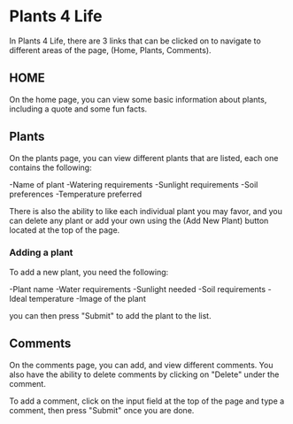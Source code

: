 # Plants 4 Life

In Plants 4 Life, there are 3 links that can be clicked on to navigate to different areas of the page, (Home, Plants, Comments).

## HOME

On the home page, you can view some basic information about plants, including a quote and some fun facts.

## Plants

On the plants page, you can view different plants that are listed, each one contains the following:

-Name of plant
-Watering requirements
-Sunlight requirements
-Soil preferences
-Temperature preferred

There is also the ability to like each individual plant you may favor, and you can delete any plant or add your own using the (Add New Plant) button located at the top of the page.

### Adding a plant

To add a new plant, you need the following:

-Plant name
-Water requirements
-Sunlight needed
-Soil requirements
-Ideal temperature
-Image of the plant

you can then press "Submit" to add the plant to the list.

## Comments

On the comments page, you can add, and view different comments.  You also have the ability to delete comments by clicking on "Delete" under the comment.

To add a comment, click on the input field at the top of the page and type a comment, then press "Submit" once you are done.
